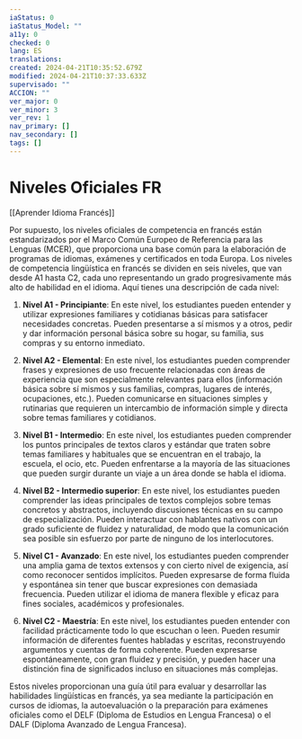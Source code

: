 ```yaml
---
iaStatus: 0
iaStatus_Model: ""
a11y: 0
checked: 0
lang: ES
translations: 
created: 2024-04-21T10:35:52.679Z
modified: 2024-04-21T10:37:33.633Z
supervisado: ""
ACCION: ""
ver_major: 0
ver_minor: 3
ver_rev: 1
nav_primary: []
nav_secondary: []
tags: []
---
```

# Niveles Oficiales FR

[[Aprender Idioma Francés]]

Por supuesto, los niveles oficiales de competencia en francés están estandarizados por el Marco Común Europeo de Referencia para las Lenguas (MCER), que proporciona una base común para la elaboración de programas de idiomas, exámenes y certificados en toda Europa. Los niveles de competencia lingüística en francés se dividen en seis niveles, que van desde A1 hasta C2, cada uno representando un grado progresivamente más alto de habilidad en el idioma. Aquí tienes una descripción de cada nivel:

1. **Nivel A1 - Principiante**: En este nivel, los estudiantes pueden entender y utilizar expresiones familiares y cotidianas básicas para satisfacer necesidades concretas. Pueden presentarse a sí mismos y a otros, pedir y dar información personal básica sobre su hogar, su familia, sus compras y su entorno inmediato.

2. **Nivel A2 - Elemental**: En este nivel, los estudiantes pueden comprender frases y expresiones de uso frecuente relacionadas con áreas de experiencia que son especialmente relevantes para ellos (información básica sobre sí mismos y sus familias, compras, lugares de interés, ocupaciones, etc.). Pueden comunicarse en situaciones simples y rutinarias que requieren un intercambio de información simple y directa sobre temas familiares y cotidianos.

3. **Nivel B1 - Intermedio**: En este nivel, los estudiantes pueden comprender los puntos principales de textos claros y estándar que traten sobre temas familiares y habituales que se encuentran en el trabajo, la escuela, el ocio, etc. Pueden enfrentarse a la mayoría de las situaciones que pueden surgir durante un viaje a un área donde se habla el idioma.

4. **Nivel B2 - Intermedio superior**: En este nivel, los estudiantes pueden comprender las ideas principales de textos complejos sobre temas concretos y abstractos, incluyendo discusiones técnicas en su campo de especialización. Pueden interactuar con hablantes nativos con un grado suficiente de fluidez y naturalidad, de modo que la comunicación sea posible sin esfuerzo por parte de ninguno de los interlocutores.

5. **Nivel C1 - Avanzado**: En este nivel, los estudiantes pueden comprender una amplia gama de textos extensos y con cierto nivel de exigencia, así como reconocer sentidos implícitos. Pueden expresarse de forma fluida y espontánea sin tener que buscar expresiones con demasiada frecuencia. Pueden utilizar el idioma de manera flexible y eficaz para fines sociales, académicos y profesionales.

6. **Nivel C2 - Maestría**: En este nivel, los estudiantes pueden entender con facilidad prácticamente todo lo que escuchan o leen. Pueden resumir información de diferentes fuentes habladas y escritas, reconstruyendo argumentos y cuentas de forma coherente. Pueden expresarse espontáneamente, con gran fluidez y precisión, y pueden hacer una distinción fina de significados incluso en situaciones más complejas.

Estos niveles proporcionan una guía útil para evaluar y desarrollar las habilidades lingüísticas en francés, ya sea mediante la participación en cursos de idiomas, la autoevaluación o la preparación para exámenes oficiales como el DELF (Diploma de Estudios en Lengua Francesa) o el DALF (Diploma Avanzado de Lengua Francesa).